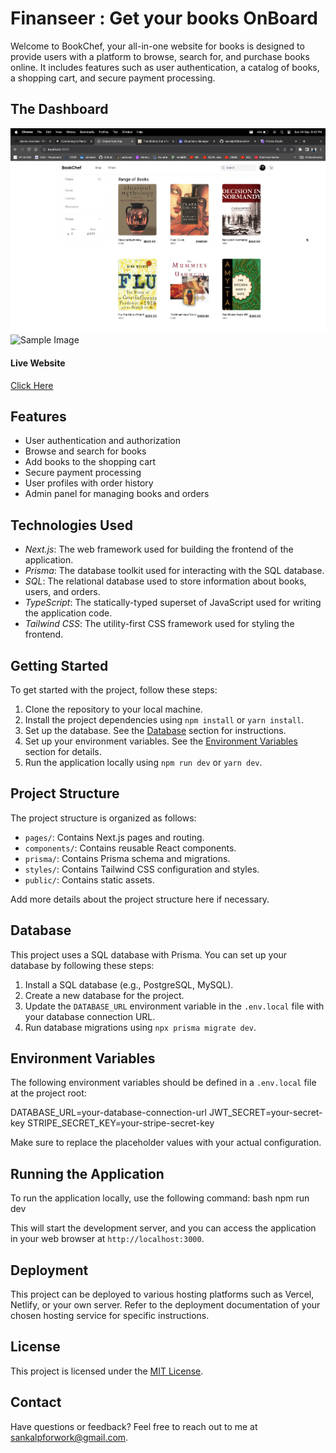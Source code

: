 # Finanseer : Get your books OnBoard
Welcome to BookChef, your all-in-one website for books is designed to provide users with a platform to browse, search for, and purchase books online. It includes features such as user authentication, a catalog of books, a shopping cart, and secure payment processing.

## The Dashboard
![Sample Image](/public/images/mainpage.png)
![Sample Image](predictions.png)

#### Live Website
[Click Here](https://bookchef.vercel.app/) 

## Features
- User authentication and authorization
- Browse and search for books
- Add books to the shopping cart
- Secure payment processing
- User profiles with order history
- Admin panel for managing books and orders

## Technologies Used
- *Next.js*: The web framework used for building the frontend of the application.
- *Prisma*: The database toolkit used for interacting with the SQL database.
- *SQL*: The relational database used to store information about books, users, and orders.
- *TypeScript*: The statically-typed superset of JavaScript used for writing the application code.
- *Tailwind CSS*: The utility-first CSS framework used for styling the frontend.

## Getting Started

To get started with the project, follow these steps:

1. Clone the repository to your local machine.
2. Install the project dependencies using `npm install` or `yarn install`.
3. Set up the database. See the [Database](#database) section for instructions.
4. Set up your environment variables. See the [Environment Variables](#environment-variables) section for details.
5. Run the application locally using `npm run dev` or `yarn dev`.

## Project Structure
The project structure is organized as follows:

- `pages/`: Contains Next.js pages and routing.
- `components/`: Contains reusable React components.
- `prisma/`: Contains Prisma schema and migrations.
- `styles/`: Contains Tailwind CSS configuration and styles.
- `public/`: Contains static assets.

Add more details about the project structure here if necessary.

## Database
This project uses a SQL database with Prisma. You can set up your database by following these steps:
1. Install a SQL database (e.g., PostgreSQL, MySQL).
2. Create a new database for the project.
3. Update the `DATABASE_URL` environment variable in the `.env.local` file with your database connection URL.
4. Run database migrations using `npx prisma migrate dev`.
   
## Environment Variables
The following environment variables should be defined in a `.env.local` file at the project root:

DATABASE_URL=your-database-connection-url
JWT_SECRET=your-secret-key
STRIPE_SECRET_KEY=your-stripe-secret-key

Make sure to replace the placeholder values with your actual configuration.

## Running the Application

To run the application locally, use the following command:
bash
npm run dev

This will start the development server, and you can access the application in your web browser at `http://localhost:3000`.

## Deployment
This project can be deployed to various hosting platforms such as Vercel, Netlify, or your own server. Refer to the deployment documentation of your chosen hosting service for specific instructions.

## License
This project is licensed under the [MIT License](LICENSE).

## Contact
Have questions or feedback? Feel free to reach out to me at sankalpforwork@gmail.com.